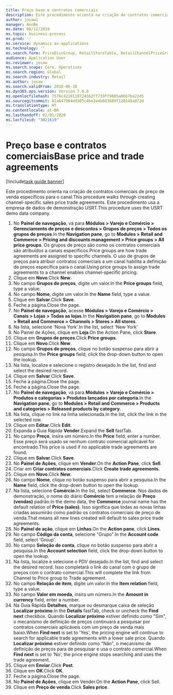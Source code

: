 ```yaml
---
title: Preço base e contratos comerciais
description: Este procedimento orienta na criação de contratos comerciais de preço de venda específicos para o canal.
author: josaw1
manager: AnnBe
ms.date: 08/12/2019
ms.topic: business-process
ms.prod: ''
ms.service: dynamics-ax-applications
ms.technology: ''
ms.search.form: PriceDiscGroup, RetailStoreTable, RetailChannelPriceGroup, EcoResProductDetailsExtended, PriceDiscAdmTable, PriceDiscAdm
audience: Application User
ms.reviewer: josaw
ms.search.scope: Core, Operations
ms.search.region: Global
ms.search.industry: Retail
ms.author: josaw
ms.search.validFrom: 2016-06-30
ms.dyn365.ops.version: Version 7.0.0
ms.openlocfilehash: 7576c4218118724562ff739ff9805a06b7ba22d5
ms.sourcegitcommit: 81a647904dd305c4be2e4b683689f128548a872d
ms.translationtype: HT
ms.contentlocale: pt-BR
ms.lasthandoff: 02/01/2020
ms.locfileid: "3021619"
---
```

# <a name="base-price-and-trade-agreements"></a><span data-ttu-id="e76a5-103">Preço base e contratos comerciais</span><span class="sxs-lookup"><span data-stu-id="e76a5-103">Base price and trade agreements</span></span>

[!include[task guide banner](../includes/task-guide-banner.md)]

<span data-ttu-id="e76a5-104">Este procedimento orienta na criação de contratos comerciais de preço de venda específicos para o canal.</span><span class="sxs-lookup"><span data-stu-id="e76a5-104">This procedure walks through creating channel-specific sales price trade agreements.</span></span> <span data-ttu-id="e76a5-105">Este procedimento usa a empresa de dados de demonstração USRT.</span><span class="sxs-lookup"><span data-stu-id="e76a5-105">This procedure uses the USRT demo data company.</span></span>

1. <span data-ttu-id="e76a5-106">No **Painel de navegação**, vá para **Módulos > Varejo e Comércio > Gerenciamento de preços e descontos > Grupos de preços > Todos os grupos de preços**.</span><span class="sxs-lookup"><span data-stu-id="e76a5-106">In the **Navigation pane**, go to **Modules > Retail and Commerce > Pricing and discounts management > Price groups > All price groups**.</span></span> <span data-ttu-id="e76a5-107">Os grupos de preço são como os contratos comerciais são atribuídos a canais específicos.</span><span class="sxs-lookup"><span data-stu-id="e76a5-107">Price groups are how trade agreements are assigned to specific channels.</span></span> <span data-ttu-id="e76a5-108">O uso de grupos de preços para atribuir contratos comerciais a um canal habilita a definição de preços específica para o canal.</span><span class="sxs-lookup"><span data-stu-id="e76a5-108">Using price groups to assign trade agreements to a channel enables channel-specific pricing.</span></span>  
2. <span data-ttu-id="e76a5-109">Clique em **Novo**.</span><span class="sxs-lookup"><span data-stu-id="e76a5-109">Click **New**.</span></span>
3. <span data-ttu-id="e76a5-110">No campo **Grupos de preços**, digite um valor.</span><span class="sxs-lookup"><span data-stu-id="e76a5-110">In the **Price groups** field, type a value.</span></span>
4. <span data-ttu-id="e76a5-111">No campo **Nome**, digite um valor.</span><span class="sxs-lookup"><span data-stu-id="e76a5-111">In the **Name** field, type a value.</span></span>
5. <span data-ttu-id="e76a5-112">Clique em **Salvar**.</span><span class="sxs-lookup"><span data-stu-id="e76a5-112">Click **Save**.</span></span>
6. <span data-ttu-id="e76a5-113">Feche a página.</span><span class="sxs-lookup"><span data-stu-id="e76a5-113">Close the page.</span></span>
7. <span data-ttu-id="e76a5-114">No **Painel de navegação**, acesse **Módulos > Varejo e Comércio > Canais > Lojas > Todas as lojas**.</span><span class="sxs-lookup"><span data-stu-id="e76a5-114">In the **Navigation pane**, go to **Modules > Retail and Commerce > Channels > Stores > All stores**.</span></span>
8. <span data-ttu-id="e76a5-115">Na lista, selecione 'Nova York'.</span><span class="sxs-lookup"><span data-stu-id="e76a5-115">In the list, select 'New York'</span></span>
9. <span data-ttu-id="e76a5-116">No Painel de Ações, clique em **Loja**.</span><span class="sxs-lookup"><span data-stu-id="e76a5-116">On the Action Pane, click **Store**.</span></span>
10. <span data-ttu-id="e76a5-117">Clique em **Grupos de preços**.</span><span class="sxs-lookup"><span data-stu-id="e76a5-117">Click **Price groups**.</span></span>
11. <span data-ttu-id="e76a5-118">Clique em **Novo**.</span><span class="sxs-lookup"><span data-stu-id="e76a5-118">Click **New**.</span></span>
12. <span data-ttu-id="e76a5-119">No campo **Grupos de preços**, clique no botão suspenso para abrir a pesquisa.</span><span class="sxs-lookup"><span data-stu-id="e76a5-119">In the **Price groups** field, click the drop-down button to open the lookup.</span></span>
13. <span data-ttu-id="e76a5-120">Na lista, localize e selecione o registro desejado.</span><span class="sxs-lookup"><span data-stu-id="e76a5-120">In the list, find and select the desired record.</span></span>
14. <span data-ttu-id="e76a5-121">Clique em **Salvar**.</span><span class="sxs-lookup"><span data-stu-id="e76a5-121">Click **Save**.</span></span>
15. <span data-ttu-id="e76a5-122">Feche a página.</span><span class="sxs-lookup"><span data-stu-id="e76a5-122">Close the page.</span></span>
16. <span data-ttu-id="e76a5-123">Feche a página.</span><span class="sxs-lookup"><span data-stu-id="e76a5-123">Close the page.</span></span>
17. <span data-ttu-id="e76a5-124">No **Painel de navegação**, vá para **Módulos > Varejo e Comércio > Produtos e categorias > Produtos lançados por categoria**.</span><span class="sxs-lookup"><span data-stu-id="e76a5-124">In the **Navigation pane**, go to **Modules > Retail and Commerce > Products and categories > Released products by category**.</span></span>
18. <span data-ttu-id="e76a5-125">Na lista, clique no link na linha selecionada.</span><span class="sxs-lookup"><span data-stu-id="e76a5-125">In the list, click the link in the selected row.</span></span>
19. <span data-ttu-id="e76a5-126">Clique em **Editar**.</span><span class="sxs-lookup"><span data-stu-id="e76a5-126">Click **Edit**.</span></span>
20. <span data-ttu-id="e76a5-127">Expanda a Guia Rápida **Vender**.</span><span class="sxs-lookup"><span data-stu-id="e76a5-127">Expand the **Sell** fastTab.</span></span>
21. <span data-ttu-id="e76a5-128">No campo **Preço**, insira um número.</span><span class="sxs-lookup"><span data-stu-id="e76a5-128">In the **Price** field, enter a number.</span></span> <span data-ttu-id="e76a5-129">Esse preço será usado se nenhum contrato comercial aplicável for encontrado.</span><span class="sxs-lookup"><span data-stu-id="e76a5-129">This price is used if no applicable trade agreements are found.</span></span>  
22. <span data-ttu-id="e76a5-130">Clique em **Salvar**.</span><span class="sxs-lookup"><span data-stu-id="e76a5-130">Click **Save**.</span></span>
23. <span data-ttu-id="e76a5-131">No **Painel de Ações**, clique em **Vender**.</span><span class="sxs-lookup"><span data-stu-id="e76a5-131">On the **Action Pane**, click **Sell**.</span></span>
24. <span data-ttu-id="e76a5-132">Criar em **Criar contratos comerciais**.</span><span class="sxs-lookup"><span data-stu-id="e76a5-132">Click **Create trade agreements**.</span></span>
25. <span data-ttu-id="e76a5-133">Clique em **Novo**.</span><span class="sxs-lookup"><span data-stu-id="e76a5-133">Click **New**.</span></span>
26. <span data-ttu-id="e76a5-134">No campo **Nome**, clique no botão suspenso para abrir a pesquisa.</span><span class="sxs-lookup"><span data-stu-id="e76a5-134">In the **Name** field, click the drop-down button to open the lookup.</span></span>
27. <span data-ttu-id="e76a5-135">Na lista, selecione **Comércio**.</span><span class="sxs-lookup"><span data-stu-id="e76a5-135">In the list, select **Commerce**.</span></span> <span data-ttu-id="e76a5-136">Nos dados de demonstração, o nome do diário **Comércio** tem a relação de **Preço (vendas)** padrão.</span><span class="sxs-lookup"><span data-stu-id="e76a5-136">In the demo data, the **Commerce** journal name has the default relation of **Price (sales)**.</span></span> <span data-ttu-id="e76a5-137">Isso significa que todas as novas linhas criadas assumirão como padrão os contratos comerciais de preço de venda.</span><span class="sxs-lookup"><span data-stu-id="e76a5-137">That means all new lines created will default to sales price trade agreements.</span></span>  
28. <span data-ttu-id="e76a5-138">No **Painel de ação**, clique em **Linhas**.</span><span class="sxs-lookup"><span data-stu-id="e76a5-138">On the **Action pane**, click **Lines**.</span></span>
29. <span data-ttu-id="e76a5-139">No campo **Código da conta**, selecione "Grupo".</span><span class="sxs-lookup"><span data-stu-id="e76a5-139">In the **Account code** field, select 'Group'.</span></span>
30. <span data-ttu-id="e76a5-140">No campo **Seleção de conta**, clique no botão suspenso para abrir a pesquisa.</span><span class="sxs-lookup"><span data-stu-id="e76a5-140">In the **Account selection** field, click the drop-down button to open the lookup.</span></span>
31. <span data-ttu-id="e76a5-141">Na lista, localize e selecione o PDV desejado.</span><span class="sxs-lookup"><span data-stu-id="e76a5-141">In the list, find and select the desired record.</span></span> <span data-ttu-id="e76a5-142">Isso completará o link do canal com o grupo de preços com o contrato comercial.</span><span class="sxs-lookup"><span data-stu-id="e76a5-142">This will complete the link from Channel to Price group to Trade agreement.</span></span>  
32. <span data-ttu-id="e76a5-143">No campo **Relação de item**, digite um valor.</span><span class="sxs-lookup"><span data-stu-id="e76a5-143">In the **Item relation** field, type a value.</span></span>
33. <span data-ttu-id="e76a5-144">No campo **Valor em moeda**, insira um número.</span><span class="sxs-lookup"><span data-stu-id="e76a5-144">In the **Amount in currency** field, enter a number.</span></span>
34. <span data-ttu-id="e76a5-145">Na Guia Rápida **Detalhes**, marque ou desmarque caixa de seleção **Localizar próximo**.</span><span class="sxs-lookup"><span data-stu-id="e76a5-145">In the **Details** fastTab, check or uncheck the **Find next** checkbox.</span></span> <span data-ttu-id="e76a5-146">Quando **Localizar próximo** estiver definido como "Sim", o mecanismo de definição de preços continuará a pesquisar por contratos comerciais aplicáveis com um preço de venda mais baixo.</span><span class="sxs-lookup"><span data-stu-id="e76a5-146">When **Find next** is set to 'Yes', the pricing engine will continue to search for applicable trade agreements with a lower sale price.</span></span> <span data-ttu-id="e76a5-147">Quando **Localizar próximo** estiver definido como "Não", o mecanismo de definição de preços para de pesquisar e usa o contrato comercial.</span><span class="sxs-lookup"><span data-stu-id="e76a5-147">When **Find next** is set to 'No', the price engine stops searching and uses the trade agreement.</span></span>  
35. <span data-ttu-id="e76a5-148">Clique em **Enviar**.</span><span class="sxs-lookup"><span data-stu-id="e76a5-148">Click **Post**.</span></span>
36. <span data-ttu-id="e76a5-149">Clique em **OK**.</span><span class="sxs-lookup"><span data-stu-id="e76a5-149">Click **OK**.</span></span>
37. <span data-ttu-id="e76a5-150">Feche a página.</span><span class="sxs-lookup"><span data-stu-id="e76a5-150">Close the page.</span></span>
38. <span data-ttu-id="e76a5-151">No **Painel de Ações**, clique em Vender.</span><span class="sxs-lookup"><span data-stu-id="e76a5-151">On the **Action Pane**, click Sell.</span></span>
39. <span data-ttu-id="e76a5-152">Clique em **Preço de venda**.</span><span class="sxs-lookup"><span data-stu-id="e76a5-152">Click **Sales price**.</span></span>

